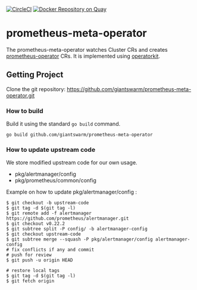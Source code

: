 [![CircleCI](https://circleci.com/gh/giantswarm/prometheus-meta-operator.svg?&style=shield)](https://circleci.com/gh/giantswarm/prometheus-meta-operator) [![Docker Repository on Quay](https://quay.io/repository/giantswarm/prometheus-meta-operator/status "Docker Repository on Quay")](https://quay.io/repository/giantswarm/prometheus-meta-operator)

# prometheus-meta-operator

The prometheus-meta-operator watches Cluster CRs and creates [prometheus-operator] CRs. It is implemented
using [operatorkit].

## Getting Project

Clone the git repository: https://github.com/giantswarm/prometheus-meta-operator.git

### How to build

Build it using the standard `go build` command.

```
go build github.com/giantswarm/prometheus-meta-operator
```

### How to update upstream code

We store modified upstream code for our own usage.

- pkg/alertmanager/config
- pkg/prometheus/common/config

Example on how to update pkg/alertmanager/config :

```
$ git checkout -b upstream-code
$ git tag -d $(git tag -l)
$ git remote add -f alertmanager https://github.com/prometheus/alertmanager.git
$ git checkout v0.22.2
$ git subtree split -P config/ -b alertmanager-config
$ git checkout upstream-code
$ git subtree merge --squash -P pkg/alertmanager/config alertmanager-config
# fix conflicts if any and commit
# push for review
$ git push -u origin HEAD

# restore local tags
$ git tag -d $(git tag -l)
$ git fetch origin
```

[operatorkit]: https://github.com/giantswarm/operatorkit
[prometheus-operator]: https://github.com/prometheus-operator/prometheus-operator
